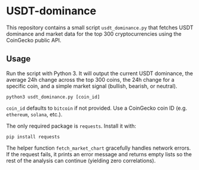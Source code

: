 # USDT-dominance

This repository contains a small script `usdt_dominance.py` that fetches
USDT dominance and market data for the top 300 cryptocurrencies using the
CoinGecko public API.

## Usage

Run the script with Python 3. It will output the current USDT dominance,
the average 24h change across the top 300 coins, the 24h change for a
specific coin, and a simple market signal (bullish, bearish, or neutral).

```
python3 usdt_dominance.py [coin_id]
```

`coin_id` defaults to `bitcoin` if not provided. Use a CoinGecko coin ID
(e.g. `ethereum`, `solana`, etc.).

The only required package is `requests`. Install it with:

```
pip install requests
```

The helper function `fetch_market_chart` gracefully handles network errors. If
the request fails, it prints an error message and returns empty lists so the
rest of the analysis can continue (yielding zero correlations).
